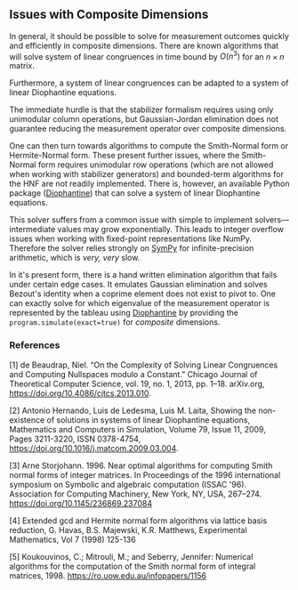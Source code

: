 ## Issues with Composite Dimensions

In general, it should be possible to solve for measurement outcomes quickly and efficiently in composite dimensions. There are known algorithms that will solve system of linear congruences in time bound by $O(n^3)$ for an $n\times n$ matrix.

Furthermore, a system of linear congruences can be adapted to a system of linear Diophantine equations. 

The immediate hurdle is that the stabilizer formalism requires using only unimodular column operations, but Gaussian-Jordan elimination does not guarantee reducing the measurement operator over composite dimensions. 

One can then turn towards algorithms to compute the Smith-Normal form or Hermite-Normal form. These present further issues, where the Smith-Normal form requires unimodular row operations (which are not allowed when working with stabilizer generators) and bounded-term algorithms for the HNF are not readily implemented. There is, however, an available Python package ([Diophantine](https://pypi.org/project/Diophantine/)) that can solve a system of linear Diophantine equations.

This solver suffers from a common issue with simple to implement solvers—intermediate values may grow exponentially. This leads to integer overflow issues when working with fixed-point representations like NumPy. Therefore the solver relies strongly on [SymPy](https://www.sympy.org/en/index.html) for infinite-precision arithmetic, which is *very, very* slow.

In it's present form, there is a hand written elimination algorithm that fails under certain edge cases. It emulates Gaussian elimination and solves Bezout's identity when a coprime element does not exist to pivot to. One can exactly solve for which eigenvalue of the measurement operator is represented by the tableau using [Diophantine](https://pypi.org/project/Diophantine/) by providing the `program.simulate(exact=true)` for *composite* dimensions.


### References

<a id="1">[1]
</a> de Beaudrap, Niel. “On the Complexity of Solving Linear Congruences and Computing Nullspaces modulo a Constant.” Chicago Journal of Theoretical Computer Science, vol. 19, no. 1, 2013, pp. 1–18. arXiv.org, https://doi.org/10.4086/cjtcs.2013.010.

<a id="2">[2]
</a> Antonio Hernando, Luis de Ledesma, Luis M. Laita,
Showing the non-existence of solutions in systems of linear Diophantine equations,
Mathematics and Computers in Simulation,
Volume 79, Issue 11,
2009,
Pages 3211-3220,
ISSN 0378-4754,
https://doi.org/10.1016/j.matcom.2009.03.004.

<a id="3">[3]
</a> Arne Storjohann. 1996. Near optimal algorithms for computing Smith normal forms of integer matrices. In Proceedings of the 1996 international symposium on Symbolic and algebraic computation (ISSAC '96). Association for Computing Machinery, New York, NY, USA, 267–274. https://doi.org/10.1145/236869.237084

<a id="4">[4]
</a> Extended gcd and Hermite normal form algorithms via lattice basis reduction, G. Havas, B.S. Majewski, K.R. Matthews, Experimental Mathematics, Vol 7 (1998) 125-136

<a id="5">[5]
</a> Koukouvinos, C.; Mitrouli, M.; and Seberry, Jennifer: Numerical algorithms for the computation of the
Smith normal form of integral matrices, 1998.
https://ro.uow.edu.au/infopapers/1156 